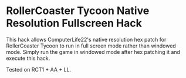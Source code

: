# RollerCoaster Tycoon Native Resolution Fullscreen Hack
This hack allows ComputerLife22's native resolution hex patch for RollerCoaster Tycoon to run in full screen mode rather than windowed mode. Simply run the game in windowed mode after hex patching it and execute this hack.

Tested on RCT1 + AA + LL.